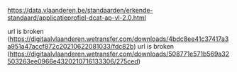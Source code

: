 


https://data.vlaanderen.be/standaarden/erkende-standaard/applicatieprofiel-dcat-ap-vl-2.0.html

url is broken (https://digitaalvlaanderen.wetransfer.com/downloads/4bdc8ee41c37417a3a951a47accf872c20210622081033/fdc82b)
url is broken (https://digitaalvlaanderen.wetransfer.com/downloads/508771e571b569a32503263ee0966e4320210716133306/275ced)

